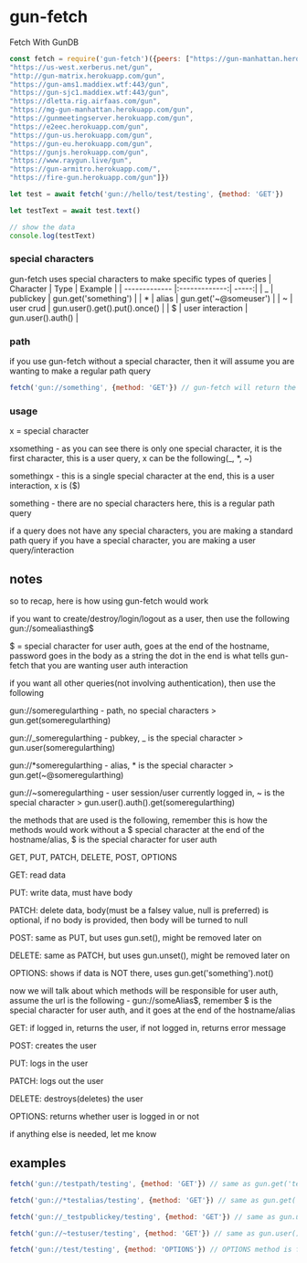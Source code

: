 # gun-fetch

Fetch With GunDB

```javascript
const fetch = require('gun-fetch')({peers: ["https://gun-manhattan.herokuapp.com/gun",
"https://us-west.xerberus.net/gun",
"http://gun-matrix.herokuapp.com/gun",
"https://gun-ams1.maddiex.wtf:443/gun",
"https://gun-sjc1.maddiex.wtf:443/gun",
"https://dletta.rig.airfaas.com/gun",
"https://mg-gun-manhattan.herokuapp.com/gun",
"https://gunmeetingserver.herokuapp.com/gun",
"https://e2eec.herokuapp.com/gun",
"https://gun-us.herokuapp.com/gun",
"https://gun-eu.herokuapp.com/gun",
"https://gunjs.herokuapp.com/gun",
"https://www.raygun.live/gun",
"https://gun-armitro.herokuapp.com/",
"https://fire-gun.herokuapp.com/gun"]})

let test = await fetch('gun://hello/test/testing', {method: 'GET'})

let testText = await test.text()

// show the data
console.log(testText)
```
### special characters
gun-fetch uses special characters to make specific types of queries
| Character        | Type           | Example  |
| ------------- |:-------------:| -----:|
| _ | publickey | gun.get('something') |
| * | alias     |   gun.get('~@someuser') |
| ~ | user crud      |  gun.user().get().put().once()   |
| $ | user interaction     |  gun.user().auth() |

### path
if you use gun-fetch without a special character, then it will assume you are wanting to make a regular path query
```javascript
fetch('gun://something', {method: 'GET'}) // gun-fetch will return the result of gun.get('something')
```

### usage
x = special character

xsomething - as you can see there is only one special character, it is the first character, this is a user query, x can be the following(_, *, ~)

somethingx - this is a single special character at the end, this is a user interaction, x is ($)

something - there are no special characters here, this is a regular path query

if a query does not have any special characters, you are making a standard path query
if you have a special character, you are making a user query/interaction

## notes
so to recap, here is how using gun-fetch would work

if you want to create/destroy/login/logout as a user, then use the following
gun://somealiasthing$

$ = special character for user auth, goes at the end of the hostname, password goes in the body as a string the dot in the end is what tells gun-fetch that you are wanting user auth interaction

if you want all other queries(not involving authentication), then use the following

gun://someregularthing - path, no special characters > gun.get(someregularthing)

gun://_someregularthing - pubkey, _ is the special character > gun.user(someregularthing)

gun://*someregularthing - alias, * is the special character > gun.get(~@someregularthing)

gun://~someregularthing - user session/user currently logged in, ~ is the special character > gun.user().auth().get(someregularthing)

the methods that are used is the following, remember this is how the methods would work without a $ special character at the end of the hostname/alias, $ is the special character for user auth

GET, PUT, PATCH, DELETE, POST, OPTIONS

GET: read data

PUT: write data, must have body

PATCH: delete data, body(must be a falsey value, null is preferred) is optional, if no body is provided, then body will be turned to null

POST: same as PUT, but uses gun.set(), might be removed later on

DELETE: same as PATCH, but uses gun.unset(), might be removed later on

OPTIONS: shows if data is NOT there, uses gun.get('something').not()

now we will talk about which methods will be responsible for user auth, assume the url is the following - gun://someAlias$, remember $ is the special character for user auth, and it goes at the end of the hostname/alias

GET: if logged in, returns the user, if not logged in, returns error message

POST: creates the user

PUT: logs in the user

PATCH: logs out the user

DELETE: destroys(deletes) the user

OPTIONS: returns whether user is logged in or not

if anything else is needed, let me know

## examples
```javascript
fetch('gun://testpath/testing', {method: 'GET'}) // same as gun.get('testpath').get('testing')

fetch('gun://*testalias/testing', {method: 'GET'}) // same as gun.get('~@testalias').get('testing')

fetch('gun://_testpublickey/testing', {method: 'GET'}) // same as gun.user('testpublickey').get('testing')

fetch('gun://~testuser/testing', {method: 'GET'}) // same as gun.user().get('testing')

fetch('gun://test/testing', {method: 'OPTIONS'}) // OPTIONS method is for the NOT query, the result is gun.get('test').get('testing').not(data => {data is not found})
```